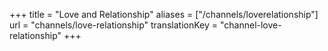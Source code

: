+++
title = "Love and Relationship"
aliases = ["/channels/loverelationship"]
url = "channels/love-relationship"
translationKey = "channel-love-relationship"
+++
